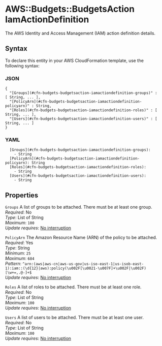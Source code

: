 # AWS::Budgets::BudgetsAction IamActionDefinition<a name="aws-properties-budgets-budgetsaction-iamactiondefinition"></a>

The AWS Identity and Access Management \(IAM\) action definition details\.

## Syntax<a name="aws-properties-budgets-budgetsaction-iamactiondefinition-syntax"></a>

To declare this entity in your AWS CloudFormation template, use the following syntax:

### JSON<a name="aws-properties-budgets-budgetsaction-iamactiondefinition-syntax.json"></a>

```
{
  "[Groups](#cfn-budgets-budgetsaction-iamactiondefinition-groups)" : [ String, ... ],
  "[PolicyArn](#cfn-budgets-budgetsaction-iamactiondefinition-policyarn)" : String,
  "[Roles](#cfn-budgets-budgetsaction-iamactiondefinition-roles)" : [ String, ... ],
  "[Users](#cfn-budgets-budgetsaction-iamactiondefinition-users)" : [ String, ... ]
}
```

### YAML<a name="aws-properties-budgets-budgetsaction-iamactiondefinition-syntax.yaml"></a>

```
  [Groups](#cfn-budgets-budgetsaction-iamactiondefinition-groups): 
    - String
  [PolicyArn](#cfn-budgets-budgetsaction-iamactiondefinition-policyarn): String
  [Roles](#cfn-budgets-budgetsaction-iamactiondefinition-roles): 
    - String
  [Users](#cfn-budgets-budgetsaction-iamactiondefinition-users): 
    - String
```

## Properties<a name="aws-properties-budgets-budgetsaction-iamactiondefinition-properties"></a>

`Groups`  <a name="cfn-budgets-budgetsaction-iamactiondefinition-groups"></a>
A list of groups to be attached\. There must be at least one group\.  
*Required*: No  
*Type*: List of String  
*Maximum*: `100`  
*Update requires*: [No interruption](https://docs.aws.amazon.com/AWSCloudFormation/latest/UserGuide/using-cfn-updating-stacks-update-behaviors.html#update-no-interrupt)

`PolicyArn`  <a name="cfn-budgets-budgetsaction-iamactiondefinition-policyarn"></a>
The Amazon Resource Name \(ARN\) of the policy to be attached\.  
*Required*: Yes  
*Type*: String  
*Minimum*: `25`  
*Maximum*: `684`  
*Pattern*: `^arn:(aws|aws-cn|aws-us-gov|us-iso-east-1|us-isob-east-1):iam::(\d{12}|aws):policy(\u002F[\u0021-\u007F]+\u002F|\u002F)[\w+=,.@-]+$`  
*Update requires*: [No interruption](https://docs.aws.amazon.com/AWSCloudFormation/latest/UserGuide/using-cfn-updating-stacks-update-behaviors.html#update-no-interrupt)

`Roles`  <a name="cfn-budgets-budgetsaction-iamactiondefinition-roles"></a>
A list of roles to be attached\. There must be at least one role\.  
*Required*: No  
*Type*: List of String  
*Maximum*: `100`  
*Update requires*: [No interruption](https://docs.aws.amazon.com/AWSCloudFormation/latest/UserGuide/using-cfn-updating-stacks-update-behaviors.html#update-no-interrupt)

`Users`  <a name="cfn-budgets-budgetsaction-iamactiondefinition-users"></a>
A list of users to be attached\. There must be at least one user\.  
*Required*: No  
*Type*: List of String  
*Maximum*: `100`  
*Update requires*: [No interruption](https://docs.aws.amazon.com/AWSCloudFormation/latest/UserGuide/using-cfn-updating-stacks-update-behaviors.html#update-no-interrupt)
